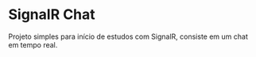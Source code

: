 # SignalR Chat

Projeto simples para início de estudos com SignalR, consiste em um chat em tempo real.
